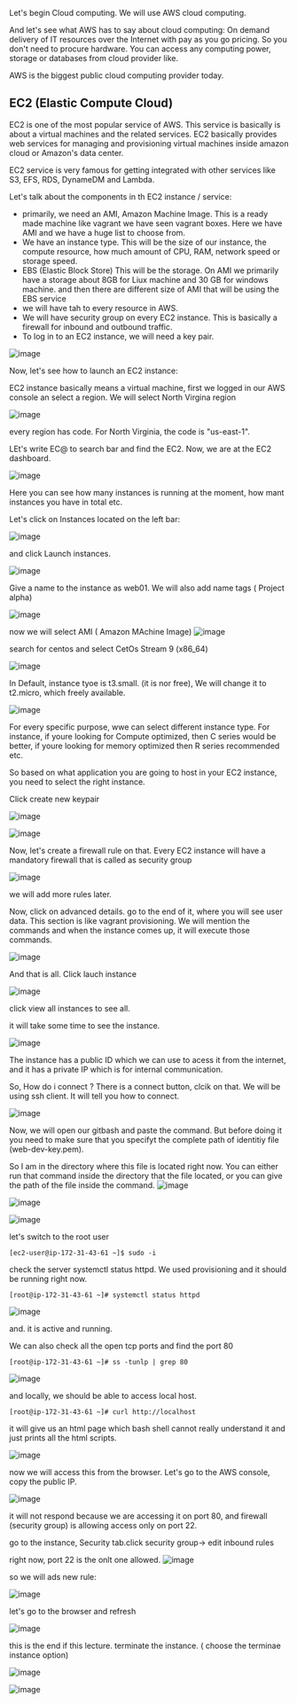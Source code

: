 Let's begin Cloud computing. We will use AWS cloud computing.

And let's see what AWS has to say about cloud computing: On demand delivery of IT resources over the Internet with pay as you go pricing. So you don't need to procure hardware. You can access any computing power, storage or databases from cloud provider like. 

AWS is the biggest public cloud computing provider today.


## EC2 (Elastic Compute Cloud)

EC2 is one of the most popular service of AWS. This service is basically is about a virtual machines and the related services. EC2 basically provides web services for managing and provisioning virtual machines inside amazon cloud or Amazon's data center.

EC2 service is very famous for getting integrated with other services like S3, EFS, RDS, DynameDM and Lambda.

Let's talk about the components in th EC2 instance / service:
- primarily, we need an AMI, Amazon Machine Image. This is a ready made machine like vagrant we have seen vagrant boxes. Here we have AMI and we have a huge list to choose from.
- We have an instance type. This will be the size of our instance, the compute resource, how much amount of CPU, RAM, network speed or  storage speed.
- EBS (Elastic Block Store) This will be the storage. On AMI we primarily have a storage about 8GB for Liux  machine and 30 GB for windows machine. and then there are different size of AMI that will be using the EBS service
- we will have tah to every resource in AWS.
- We will have security group on every EC2 instance. This is basically a firewall for inbound and outbound traffic.
- To log in to an EC2 instance, we will need a key pair.


![image](https://github.com/bengisugelin/DevOps/assets/113550043/b56672dc-f8d7-44ae-ba6c-adf58adc2fe9)


Now, let's see how to launch an EC2 instance:

EC2 instance basically means a virtual machine, first we logged in our AWS console an select a region.
 We will select North Virgina region 
 
 ![image](https://github.com/bengisugelin/DevOps/assets/113550043/ac69f128-8607-4f49-a9a9-a41617f39389)

every region has code. For North Virginia, the code is "us-east-1".

LEt's write EC@ to search bar and find the EC2. Now, we are at the EC2 dashboard.

![image](https://github.com/bengisugelin/DevOps/assets/113550043/e6d8d16f-3479-4de4-959e-272730b1a478)

Here you can see how many instances is running at the moment, how mant instances you have in total etc. 

Let's click on Instances located on the left bar:

![image](https://github.com/bengisugelin/DevOps/assets/113550043/a39a3291-78c6-4970-a632-a3eda0a91cf9)

and click Launch instances.

![image](https://github.com/bengisugelin/DevOps/assets/113550043/3b57a3ac-f3b5-4c84-a710-e794955f7ef9)

Give a name to the instance as web01. We will also add name tags ( Project alpha)

![image](https://github.com/bengisugelin/DevOps/assets/113550043/2fdad01e-379c-44e7-8477-6df204a89471)


now we will select AMI ( Amazon MAchine Image)
![image](https://github.com/bengisugelin/DevOps/assets/113550043/9e806ef5-061a-49d3-8ece-669721465cb0)

search for centos and select CetOs Stream 9 (x86_64)

![image](https://github.com/bengisugelin/DevOps/assets/113550043/1d320128-30e3-46fc-9963-e8dc09e84403)

In Default,  instance tyoe is t3.small. (it is nor free), We will change it to t2.micro, which freely available.

![image](https://github.com/bengisugelin/DevOps/assets/113550043/cfac8aa8-2e3a-4815-bd00-b925fe476bf7)

For every specific purpose, wwe can select different instance type. For instance, if youre looking for Compute optimized, then C series would be better, if youre looking for memory optimized then R series recommended etc.

So based on what application you are going to host in your EC2 instance, you need to select the right instance. 


Click create new keypair

![image](https://github.com/bengisugelin/DevOps/assets/113550043/ac8b8e91-282d-43fb-841d-8122f87fc19a)


![image](https://github.com/bengisugelin/DevOps/assets/113550043/81ba6272-a4c6-41ea-9620-56793d65565b)



Now, let's create a firewall rule on that. Every EC2 instance will have a mandatory firewall that is called as security group

![image](https://github.com/bengisugelin/DevOps/assets/113550043/533582e9-0faf-4791-ab94-b36fced2b58c)

we will add more rules later.

Now, click on advanced details. go to the end of it, where you will see user data. This section is like vagrant provisioning. We will mention the commands and when the instance comes up, it will execute those commands.

![image](https://github.com/bengisugelin/DevOps/assets/113550043/902f3ed9-85fa-49c0-b43c-6d111de21aa7)


And that is all. Click lauch instance

![image](https://github.com/bengisugelin/DevOps/assets/113550043/b40ab58a-d7b3-4101-8aac-397f1e8ae254)

click view all instances to see all.

it will take some time to see the instance.

![image](https://github.com/bengisugelin/DevOps/assets/113550043/fc094f3c-2119-41ac-bcb5-c5b9dd2de076)

The instance has a public ID which we can use to acess it from the internet, and it has a private IP which is for internal communication.

So, How do i connect ?  There is a connect button, clcik on that. We will be using ssh client. It will tell you how to connect.

![image](https://github.com/bengisugelin/DevOps/assets/113550043/78539516-37d7-4bee-9f9a-a11a7cf87b0f)




Now, we will open our gitbash and paste the command. But before doing it you need to make sure that you specifyt the complete path of identitiy file (web-dev-key.pem). 

So I am in the directory where this file is located right now. You can either run that command inside the directory that the file located, or you can give the path of the file inside the command. 
![image](https://github.com/bengisugelin/DevOps/assets/113550043/83d3a0d6-b85b-4063-b410-24b54e5a4fbe)


![image](https://github.com/bengisugelin/DevOps/assets/113550043/48ef5558-bf9f-4b92-8bd3-8e50ffb5d2cb)

 ![image](https://github.com/bengisugelin/DevOps/assets/113550043/791fae87-7762-47f4-a77c-98567191fe1b)

let's switch to the root user

```
[ec2-user@ip-172-31-43-61 ~]$ sudo -i
```

check the server systemctl status httpd. We used provisioning and it should be running right now.
```
[root@ip-172-31-43-61 ~]# systemctl status httpd
```
![image](https://github.com/bengisugelin/DevOps/assets/113550043/c07f24ca-1235-48c8-badc-c01410502456)


and. it is active and running.

We can also check all the open tcp ports and find the port 80
```
[root@ip-172-31-43-61 ~]# ss -tunlp | grep 80
```
![image](https://github.com/bengisugelin/DevOps/assets/113550043/5c7175b6-8d8d-47ca-9f4a-7d161874256d)

and locally, we should be able to access local host. 
```
[root@ip-172-31-43-61 ~]# curl http://localhost
```
it will give us an html page which bash shell cannot really understand it and just prints all the html scripts.

![image](https://github.com/bengisugelin/DevOps/assets/113550043/5278ff26-a6bc-4a55-85da-409df96cb06c)

now we will access this from the browser. Let's go to the AWS console, copy the public IP.

![image](https://github.com/bengisugelin/DevOps/assets/113550043/3c0ada8d-1ce8-4a37-a308-a45da51bbdd6)

it will not respond because we are accessing it on port 80, and firewall (security group) is allowing access only on port 22.

go to the instance, Security tab.click security group-> edit inbound rules

right now, port 22 is the onlt one allowed.
![image](https://github.com/bengisugelin/DevOps/assets/113550043/74ddde7b-b1eb-4ad3-a761-8147234f542a)


so we will ads new rule:

![image](https://github.com/bengisugelin/DevOps/assets/113550043/c9062735-54ad-4c6b-a5d6-cac834348946)


let's go to the browser and refresh

![image](https://github.com/bengisugelin/DevOps/assets/113550043/296c635d-e376-450f-8a1a-f112b250514d)


this is the end if this lecture. terminate the instance. ( choose the terminae instance option)

![image](https://github.com/bengisugelin/DevOps/assets/113550043/e278812f-f56c-4b45-b3e0-6c6d1e280478)

![image](https://github.com/bengisugelin/DevOps/assets/113550043/ed914437-8d43-46c5-afce-99ce3fd9e5f8)
